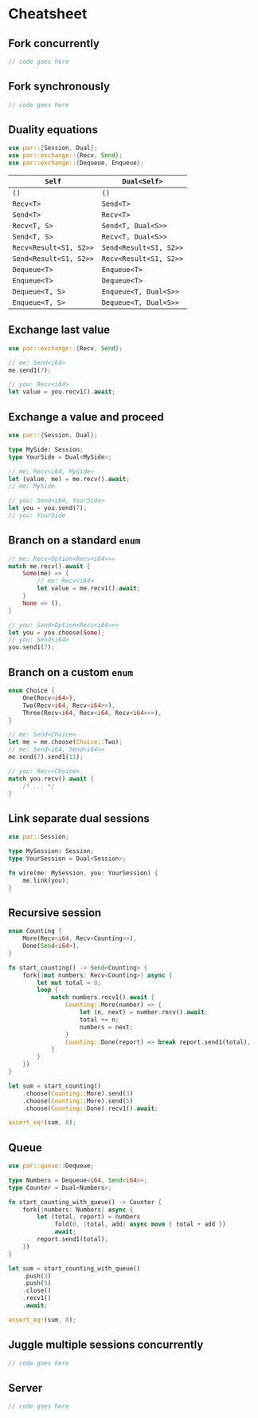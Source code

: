 # Cheatsheet

## Fork concurrently

```rust
// code goes here
```

## Fork synchronously

```rust
// code goes here
```

## Duality equations

```rust
use par::{Session, Dual};
use par::exchange::{Recv, Send};
use par::exchange::{Dequeue, Enqueue};
```

| `Self` | `Dual<Self>` |
| --- | --- |
| `()` | `()` |
| `Recv<T>` | `Send<T>` |
| `Send<T>` | `Recv<T>` |
| `Recv<T, S>` | `Send<T, Dual<S>>` |
| `Send<T, S>` | `Recv<T, Dual<S>>` |
| `Recv<Result<S1, S2>>` | `Send<Result<S1, S2>>` |
| `Send<Result<S1, S2>>` | `Recv<Result<S1, S2>>` |
| `Dequeue<T>` | `Enqueue<T>` |
| `Enqueue<T>` | `Dequeue<T>` |
| `Dequeue<T, S>` | `Enqueue<T, Dual<S>>` |
| `Enqueue<T, S>` | `Dequeue<T, Dual<S>>` |

## Exchange last value

```rust
use par::exchange::{Recv, Send};
```

```rust
// me: Send<i64>
me.send1(7);
```

```rust
// you: Recv<i64>
let value = you.recv1().await;
```

## Exchange a value and proceed

```rust
use par::{Session, Dual};

type MySide: Session;
type YourSide = Dual<MySide>;
```

```rust
// me: Recv<i64, MySide>
let (value, me) = me.recv().await;
// me: MySide
```

```rust
// you: Send<i64, YourSide>
let you = you.send(7);
// you: YourSide
```

## Branch on a standard <code>enum</code>

```rust
// me: Recv<Option<Recv<i64>>>
match me.recv().await {
    Some(me) => {
        // me: Recv<i64>
        let value = me.recv1().await;
    }
    None => (),
}
```

```rust
// you: Send<Option<Recv<i64>>>
let you = you.choose(Some);
// you: Send<i64>
you.send1(7);
```

## Branch on a custom <code>enum</code>

```rust
enum Choice {
    One(Recv<i64>),
    Two(Recv<i64, Recv<i64>>),
    Three(Recv<i64, Recv<i64, Recv<i64>>>),
}
```

```rust
// me: Send<Choice>
let me = me.choose(Choice::Two);
// me: Send<i64, Send<i64>>
me.send(7).send1(11);
```

```rust
// you: Recv<Choice>
match you.recv().await {
    /* ... */
}
```

## Link separate dual sessions

```rust
use par::Session;

type MySession: Session;
type YourSession = Dual<Session>;

fn wire(me: MySession, you: YourSession) {
    me.link(you);
}
```

## Recursive session

```rust
enum Counting {
    More(Recv<i64, Recv<Counting>>),
    Done(Send<i64>),
}

fn start_counting() -> Send<Counting> {
    fork(|mut numbers: Recv<Counting>| async {
        let mut total = 0;
        loop {
            match numbers.recv1().await {
                Counting::More(number) => {
                    let (n, next) = number.recv().await;
                    total += n;
                    numbers = next;
                }
                Counting::Done(report) => break report.send1(total),
            }
        }
    })
}
```

```rust
let sum = start_counting()
    .choose(Counting::More).send(3)
    .choose(Counting::More).send(5)
    .choose(Counting::Done).recv1().await;

assert_eq!(sum, 8);
```

## Queue

```rust
use par::queue::Dequeue;

type Numbers = Dequeue<i64, Send<i64>>;
type Counter = Dual<Numbers>;

fn start_counting_with_queue() -> Counter {
    fork(|numbers: Numbers| async {
        let (total, report) = numbers
            .fold(0, |total, add| async move { total + add })
            .await;
        report.send1(total);
    })
}
```

```rust
let sum = start_counting_with_queue()
    .push(3)
    .push(5)
    .close()
    .recv1()
    .await;

assert_eq!(sum, 8);
```

## Juggle multiple sessions concurrently

```rust
// code goes here
```

## Server

```rust
// code goes here
```
